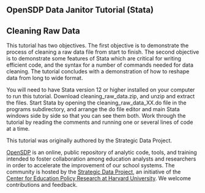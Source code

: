## OpenSDP Data Janitor Tutorial (Stata)
## Cleaning Raw Data

This tutorial has two objectives. The first objective is to demonstrate the
process of cleaning a raw data file from start to finish. The second objective
is to demonstrate some features of Stata which are critical for writing
efficient code, and the syntax for a number of commands needed for data
cleaning. The tutorial concludes with a demonstration of how to reshape data
from long to wide format.

You will need to have Stata version 12 or higher installed on your computer to
run this tutorial. Download cleaning_raw_data.zip, and unzip and extract the
files. Start Stata by opening the cleaning_raw_data_XX.do file in the programs
subdirectory, and arrange the do file editor and main Stata windows side by
side so that you can see them both. Work through the tutorial by reading the
comments and running one or several lines of code at a time.

This tutorial was originally authored by the Strategic Data Project.

[OpenSDP](https://opensdp.github.io) is an online, public repository of analytic
code, tools, and training intended to foster collaboration among education
analysts and researchers in order to accelerate the improvement of our school
systems. The community is hosted by the [Strategic Data Project](https://sdp.cepr.harvard.edu), an initiative of the [Center for Education Policy
Research at Harvard University](https://cepr.harvard.edu). We welcome contributions and feedback.
